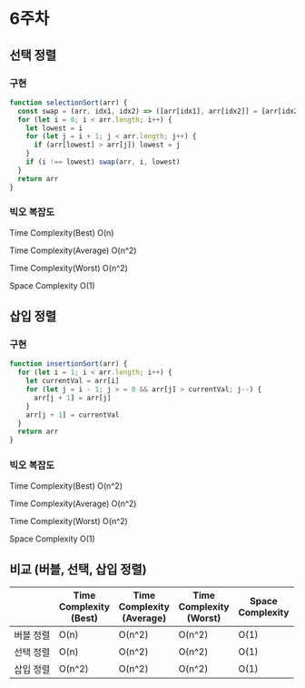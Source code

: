 # 6주차

## 선택 정렬

### 구현

```javascript
function selectionSort(arr) {
  const swap = (arr, idx1, idx2) => ([arr[idx1], arr[idx2]] = [arr[idx2], arr[idx1]])
  for (let i = 0; i < arr.length; i++) {
    let lowest = i
    for (let j = i + 1; j < arr.length; j++) {
      if (arr[lowest] > arr[j]) lowest = j
    }
    if (i !== lowest) swap(arr, i, lowest)
  }
  return arr
}
```

### 빅오 복잡도

Time Complexity(Best) O(n)

Time Complexity(Average) O(n^2)

Time Complexity(Worst) O(n^2)

Space Complexity O(1)

## 삽입 정렬

### 구현

```javascript
function insertionSort(arr) {
  for (let i = 1; i < arr.length; i++) {
    let currentVal = arr[i]
    for (let j = i - 1; j > = 0 && arr[j] > currentVal; j--) {
      arr[j + 1] = arr[j]
    }
    arr[j + 1] = currentVal
  }
  return arr
}
```

### 빅오 복잡도

Time Complexity(Best) O(n^2)

Time Complexity(Average) O(n^2)

Time Complexity(Worst) O(n^2)

Space Complexity O(1)

## 비교 (버블, 선택, 삽입 정렬)

|           | Time<br>Complexity<br>(Best) | Time<br>Complexity<br>(Average) | Time<br>Complexity<br>(Worst) | Space<br>Complexity |
| --------- | ---------------------------- | ------------------------------- | ----------------------------- | ------------------- |
| 버블 정렬 | O(n)                         | O(n^2)                          | O(n^2)                        | O(1)                |
| 선택 정렬 | O(n)                         | O(n^2)                          | O(n^2)                        | O(1)                |
| 삽입 정렬 | O(n^2)                       | O(n^2)                          | O(n^2)                        | O(1)                |
